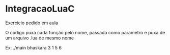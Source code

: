 # IntegracaoLuaC

Exercicio pedido em aula

O código puxa cada função pelo nome, passada como parametro e puxa de um arquivo .lua de mesmo nome

Ex: ./main bhaskara 3 1 5 6
